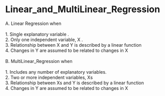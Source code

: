 # Linear_and_MultiLinear_Regression
A. Linear Regression when </br> </br>
    1. Single explanatory variable . </br>
    2. Only one independent variable, X . </br> 
    3. Relationship between X and Y is described by a linear function </br>
    4. Changes in Y are assumed to be related to changes in X</br></br>
B. MultiLinear_Regression when </br> </br>
    1. Includes any number of explanatory variables. </br>
    2. Two or more independent variables, Xs</br> 
    3. Relationship between Xs and Y is described by a linear function</br>
    4. Changes in Y are assumed to be related to changes in X </br></br>
